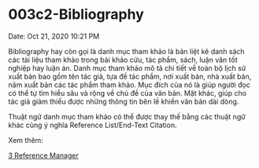 # 003c2-Bibliography

Date: Oct 21, 2020 10:21 PM

Bibliography hay còn gọi là danh mục tham khảo là bản liệt kê danh sách các tài liệu tham khảo trong bài khảo cứu, tác phẩm, sách, luận văn tốt nghiệp hay luận án. Danh mục tham khảo mô tả chi tiết về toàn bộ lịch sử xuất bản bao gồm tên tác giả, tựa đề tác phẩm, nơi xuất bản, nhà xuất bản, năm xuất bản các tác phẩm tham khảo. Mục đích của nó là giúp người đọc có thể tự tìm hiểu sâu và rộng về chủ đề của văn bản. Mặt khác, giúp cho tác giả giảm thiểu được những thông tin bên lề khiến văn bản dài dòng.

Thuật ngữ danh mục tham khảo có thể được thay thế bằng các thuật ngữ khác cùng ý nghĩa Reference List/End-Text Citation.

Xem thêm:

[3 Reference Manager](https://www.remnote.io/document/JeEDwx2EPH34P7Zup)